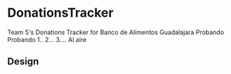 # DonationsTracker
Team 5's Donations Tracker for Banco de Alimentos Guadalajara
Probando Probando 1.. 2... 3.... Al aire
## Design
